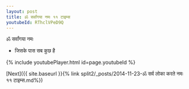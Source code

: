 ```yaml
---
layout: post
title: ॐ सर्वांगया नमः ११ टाइम्स
youtubeId: RThclVPeD9Q
---
```

 
 
 ॐ सर्वांगया नमः  
 
 -  जिसके पास सब कुछ है 
 
  
 
  
 
 
 
 
 
 


{% include youtubePlayer.html id=page.youtubeId %}
 
[Next]({{ site.baseurl }}{% link  split2/_posts/2014-11-23-ॐ सर्व लोका करते नमः ११ टाइम्स.md%})
 
